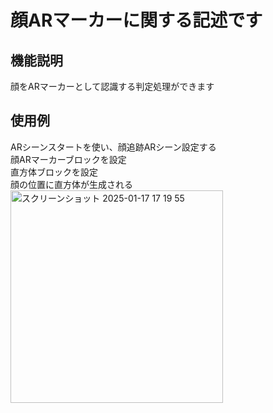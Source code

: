 # 顔ARマーカーに関する記述です

## 機能説明
顔をARマーカーとして認識する判定処理ができます  

## 使用例
ARシーンスタートを使い、顔追跡ARシーン設定する  
顔ARマーカーブロックを設定  
直方体ブロックを設定  
顔の位置に直方体が生成される  
<img width="340" alt="スクリーンショット 2025-01-17 17 19 55" src="https://github.com/user-attachments/assets/c1c0f003-f073-483c-8859-adf9fdd4abf6" />
